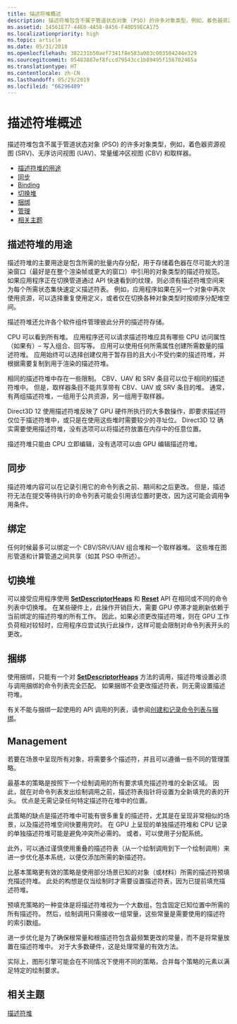 ```yaml
---
title: 描述符堆概述
description: 描述符堆包含不属于管道状态对象 (PSO) 的许多对象类型，例如，着色器资源视图 (SRV)、无序访问视图 (UAV)、常量缓冲区视图 (CBV) 和取样器。
ms.assetid: 14561E77-44E0-4A58-8456-F40D59ECA175
ms.localizationpriority: high
ms.topic: article
ms.date: 05/31/2018
ms.openlocfilehash: 382231b50aef7341f8e583a003c003504244e329
ms.sourcegitcommit: 05483887ef8fccd79543cc1b89495f156702465a
ms.translationtype: HT
ms.contentlocale: zh-CN
ms.lasthandoff: 05/29/2019
ms.locfileid: "66296409"
---
```

# <a name="descriptor-heaps-overview"></a>描述符堆概述

描述符堆包含不属于管道状态对象 (PSO) 的许多对象类型，例如，着色器资源视图 (SRV)、无序访问视图 (UAV)、常量缓冲区视图 (CBV) 和取样器。

-   [描述符堆的用途](#the-purpose-of-descriptor-heaps)
-   [同步](#synchronization)
-   [Binding](#binding)
-   [切换堆](#switching-heaps)
-   [捆绑](#bundles)
-   [管理](#management)
-   [相关主题](#related-topics)

## <a name="the-purpose-of-descriptor-heaps"></a>描述符堆的用途

描述符堆的主要用途是包含所需的批量内存分配，用于存储着色器在尽可能大的渲染窗口（最好是在整个渲染帧或更大的窗口）中引用的对象类型的描述符规范。 如果应用程序正在切换管道通过 API 快速看到的纹理，则必须有描述符堆空间来为每个所需状态集快速定义描述符表。 例如，应用程序如果在另一个对象中再次使用资源，可以选择重复使用定义，或者仅在切换各种对象类型时按顺序分配堆空间。

描述符堆还允许各个软件组件管理彼此分开的描述符存储。

CPU 可以看到所有堆。 应用程序还可以请求描述符堆应具有哪些 CPU 访问属性（如果有）– 写入组合、回写等。 应用可以使用任何所需属性创建所需数量的描述符堆。 应用始终可以选择创建仅用于暂存目的且大小不受约束的描述符堆，并根据需要复制到用于渲染的描述符堆。

相同的描述符堆中存在一些限制。 CBV、UAV 和 SRV 条目可以位于相同的描述符堆中。 但是，取样器条目不能共享带有 CBV、UAV 或 SRV 条目的堆。 通常，有两组描述符堆，一组用于公共资源，另一组用于取样器。

Direct3D 12 使用描述符堆反映了 GPU 硬件所执行的大多数操作，即要求描述符仅位于描述符堆中，或只是在使用这些堆时需要较少的寻址位。 Direct3D 12 确实需要使用描述符堆，没有选项可以将描述符放置在内存中的任意位置。

描述符堆只能由 CPU 立即编辑，没有选项可以由 GPU 编辑描述符堆。

## <a name="synchronization"></a>同步

描述符堆内容可以在记录引用它的命令列表之前、期间和之后更改。 但是，描述符无法在提交等待执行的命令列表可能会引用该位置时更改，因为这可能会调用争用条件。

## <a name="binding"></a>绑定

任何时候最多可以绑定一个 CBV/SRV/UAV 组合堆和一个取样器堆。 这些堆在图形管道和计算管道之间共享（如其 PSO 中所述）。

## <a name="switching-heaps"></a>切换堆

可以接受应用程序使用 [**SetDescriptorHeaps**](/windows/desktop/api/d3d12/nf-d3d12-id3d12graphicscommandlist-setdescriptorheaps) 和 [**Reset**](/windows/desktop/api/d3d12/nf-d3d12-id3d12graphicscommandlist-reset) API 在相同或不同的命令列表中切换堆。 在某些硬件上，此操作开销巨大，需要 GPU 停滞才能刷新依赖于当前绑定的描述符堆的所有工作。 因此，如果必须更改描述符堆，则在 GPU 工作负荷相对较轻时，应用程序应尝试执行此操作，这样可能会限制对命令列表开头的更改。

## <a name="bundles"></a>捆绑

使用捆绑，只能有一个对 [**SetDescriptorHeaps**](/windows/desktop/api/d3d12/nf-d3d12-id3d12graphicscommandlist-setdescriptorheaps) 方法的调用，描述符堆设置必须与调用捆绑的命令列表完全匹配。 如果捆绑不会更改描述符表，则无需设置描述符堆。

有关不能与捆绑一起使用的 API 调用的列表，请参阅[创建和记录命令列表与捆绑](recording-command-lists-and-bundles.md)。

## <a name="management"></a>Management

若要在场景中呈现所有对象，将需要多个描述符，并且可以遵循一些不同的管理策略。

最基本的策略是按照下一个绘制调用的所有要求填充描述符堆的全新区域。 因此，就在对命令列表发出绘制调用之前，描述符表指针将设置为全新填充的表的开头。 优点是无需记录任何特定描述符在堆中的位置。

此策略的缺点是描述符堆中可能有很多重复的描述符，尤其是在呈现非常相似的场景，以及描述符堆空间快要用完时。 在 GPU 上呈现的单独描述符堆和 CPU 记录的单独描述符堆可能是避免冲突所必需的。 或者，可以使用子分配系统。

此外，可以通过谨慎使用重叠的描述符表（从一个绘制调用到下一个绘制调用）来进一步优化基本系统，以便仅添加所需的新描述符。

比基本策略更有效的策略是使用部分场景已知的对象（或材料）所需的描述符预填充描述符堆。 此处的构想是仅当绘制时才需要设置描述符表，因为已提前填充描述符堆。

预填充策略的一种变体是将描述符堆视为一个大数组，包含固定已知位置中所需的所有描述符。 然后，绘制调用只需接收一组常量，这些常量是需要使用的描述符的索引数组。

进一步优化是为了确保根常量和根描述符包含最频繁更改的常量，而不是将常量放置在描述符堆中。 对于大多数硬件，这是处理常量的有效方法。

实际上，图形引擎可能会在不同情况下使用不同的策略，合并每个策略的元素以满足特定的绘制要求。

## <a name="related-topics"></a>相关主题

<dl> <dt>

[描述符堆](descriptor-heaps.md)
</dt> </dl>

 

 




